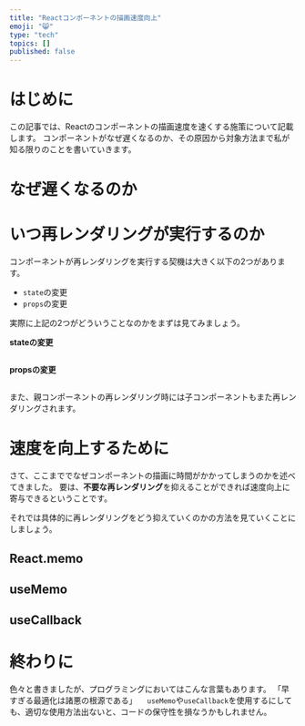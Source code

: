 ```yaml
---
title: "Reactコンポーネントの描画速度向上"
emoji: "😸"
type: "tech"
topics: []
published: false
---
```


# はじめに
この記事では、Reactのコンポーネントの描画速度を速くする施策について記載します。
コンポーネントがなぜ遅くなるのか、その原因から対象方法まで私が知る限りのことを書いていきます。

# なぜ遅くなるのか

# いつ再レンダリングが実行するのか
コンポーネントが再レンダリングを実行する契機は大きく以下の2つがあります。
* `state`の変更
* `props`の変更

実際に上記の2つがどういうことなのかをまずは見てみましょう。

**stateの変更**
```javascript

```
**propsの変更**
```
```

また、親コンポーネントの再レンダリング時には子コンポーネントもまた再レンダリングされます。

# 速度を向上するために
さて、ここまででなぜコンポーネントの描画に時間がかかってしまうのかを述べてきました。
要は、**不要な再レンダリング**を抑えることができれば速度向上に寄与できるということです。

それでは具体的に再レンダリングをどう抑えていくのかの方法を見ていくことにしましょう。

## React.memo

## useMemo

## useCallback

# 終わりに
色々と書きましたが、プログラミングにおいてはこんな言葉もあります。
「早すぎる最適化は諸悪の根源である」
　`useMemo`や`useCallback`を使用するにしても、適切な使用方法出ないと、コードの保守性を損なうかもしれません。
 